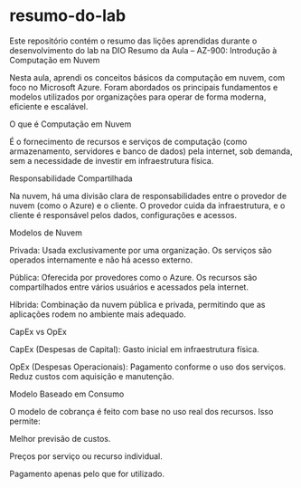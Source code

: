 # resumo-do-lab
Este repositório contém o resumo das lições aprendidas durante o desenvolvimento do lab na DIO
Resumo da Aula – AZ-900: Introdução à Computação em Nuvem

Nesta aula, aprendi os conceitos básicos da computação em nuvem, com foco no Microsoft Azure. Foram abordados os principais fundamentos e modelos utilizados por organizações para operar de forma moderna, eficiente e escalável.

 O que é Computação em Nuvem

É o fornecimento de recursos e serviços de computação (como armazenamento, servidores e banco de dados) pela internet, sob demanda, sem a necessidade de investir em infraestrutura física.

 Responsabilidade Compartilhada

Na nuvem, há uma divisão clara de responsabilidades entre o provedor de nuvem (como o Azure) e o cliente. O provedor cuida da infraestrutura, e o cliente é responsável pelos dados, configurações e acessos.

 Modelos de Nuvem

Privada: Usada exclusivamente por uma organização. Os serviços são operados internamente e não há acesso externo.

Pública: Oferecida por provedores como o Azure. Os recursos são compartilhados entre vários usuários e acessados pela internet.

Híbrida: Combinação da nuvem pública e privada, permitindo que as aplicações rodem no ambiente mais adequado.

 CapEx vs OpEx

CapEx (Despesas de Capital): Gasto inicial em infraestrutura física.

OpEx (Despesas Operacionais): Pagamento conforme o uso dos serviços. Reduz custos com aquisição e manutenção.

 Modelo Baseado em Consumo

O modelo de cobrança é feito com base no uso real dos recursos. Isso permite:

Melhor previsão de custos.

Preços por serviço ou recurso individual.

Pagamento apenas pelo que for utilizado.
